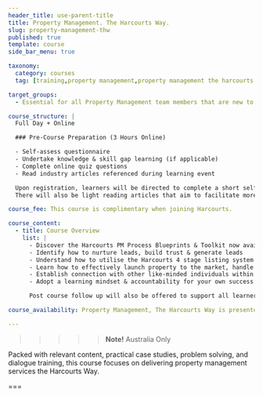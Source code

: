 ```yaml
---
header_title: use-parent-title
title: Property Management. The Harcourts Way.
slug: property-management-thw
published: true
template: course
side_bar_menu: true

taxonomy:
  category: courses
  tag: [training,property management,property management the harcourts way,property managers]

target_groups:
  -	Essential for all Property Management team members that are new to the Harcourts brand.

course_structure: |
  Full Day + Online

  ### Pre-Course Preparation (3 Hours Online)

  - Self-assess questionnaire
  - Undertake knowledge & skill gap learning (if applicable)
  - Complete online quiz questions
  - Read industry articles referenced during learning event

  Upon registration, learners will be directed to complete a short self-assessment that is designed to determine competency and to help identify areas for further development. Once completed, learners will then be required to answer and pass the online quiz questions. If applicable, learners will have opportunity to upskill via online learning modules.
  There will also be light reading articles that aim to facilitate more focused learning.

course_fee: This course is complimentary when joining Harcourts.

course_content:
  - title: Course Overview
    list: |
      - Discover the Harcourts PM Process Blueprints & Toolkit now available to you
      - Identify how to nurture leads, build trust & generate leads
      - Understand how to utilise the Harcourts 4 stage listing system
      - Learn how to effectively launch property to the market, handle enquiry, qualify tenants, host quality open for inspections &amp; recognise the importance of delivering feedback
      - Establish connection with other like-minded individuals within the Harcourts network
      - Adopt a learning mindset & accountability for your own success – ‘if it’s to be, it’s up to me’

      Post course follow up will also be offered to support all learners during the days, weeks & months after the learning event.

course_availability: Property Management, The Harcourts Way is presented in all the main Academy training centres by your state Property Management Operations Manager.

---
```


>>>>> **Note!** Australia Only

Packed with relevant content, practical case studies, problem solving, and dialogue training, this course focuses on delivering property management services the Harcourts Way.

===

